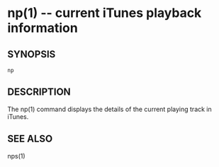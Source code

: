 np(1) -- current iTunes playback information
============================================

## SYNOPSIS

`np`

## DESCRIPTION

The np(1) command displays the details of the current playing track in iTunes.

## SEE ALSO

nps(1)


[SYNOPSIS]: #SYNOPSIS "SYNOPSIS"
[DESCRIPTION]: #DESCRIPTION "DESCRIPTION"
[SEE ALSO]: #SEE-ALSO "SEE ALSO"


[globalify(1)]: globalify.1.html
[np(1)]: np.1.html
[pbcopyfile(1)]: pbcopyfile.1.html
[textual-thumbnails-off(1)]: textual-thumbnails-off.1.html
[textual-thumbnails-on(1)]: textual-thumbnails-on.1.html
[tweetbot-thumbnails-off(1)]: tweetbot-thumbnails-off.1.html
[tweetbot-thumbnails-on(1)]: tweetbot-thumbnails-on.1.html
